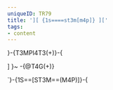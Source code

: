 ```yaml
---
uniqueID: TR79
title: '][ {1s====st3m[m4p]} ]['
tags:
- content
---
```



}-{T3MPl4T3(+)}-{

] }~ -{@T4G(+)}

`}-{1S==[ST3M==(M4P)]}-{